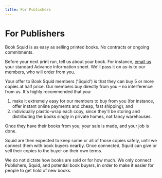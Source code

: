 ```yaml
---
title: For Publishers
---
```


# For Publishers

Book Squid is as easy as selling printed books. No contracts or ongoing commitments.

Before your next print run, tell us about your book. For instance, [email us](mailto:hi@booksquid.com) your standard Advance Information sheet. We'll pass it on as-is to our members, who will order from you.

Your offer to Book Squid members ('Squid') is that they can buy 5 or more copies at half price. Our members buy directly from you – no interference from us. It's highly recommended that you:

1.	make it extremely easy for our members to buy from you (for instance, offer instant online payments and cheap, fast shipping); and
2.	individually plastic-wrap each copy, since they'll be storing and distributing the books singly in private homes, not fancy warehouses.

Once they have their books from you, your sale is made, and your job is done.

Squid are then expected to keep some or all of those copies safely, until we connect them with book buyers nearby. Once connected, Squid can give or sell their copies to the buyer on their own terms.

We do not dictate how books are sold or for how much. We only connect Publishers, Squid, and potential book buyers, in order to make it easier for people to get hold of new books.
